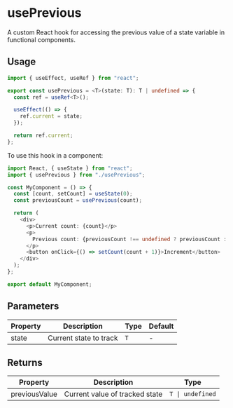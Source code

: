 # usePrevious

A custom React hook for accessing the previous value of a state variable in functional components.

## Usage

```typescript
import { useEffect, useRef } from "react";

export const usePrevious = <T>(state: T): T | undefined => {
  const ref = useRef<T>();

  useEffect(() => {
    ref.current = state;
  });

  return ref.current;
};
```

To use this hook in a component:

```typescript
import React, { useState } from "react";
import { usePrevious } from "./usePrevious";

const MyComponent = () => {
  const [count, setCount] = useState(0);
  const previousCount = usePrevious(count);

  return (
    <div>
      <p>Current count: {count}</p>
      <p>
        Previous count: {previousCount !== undefined ? previousCount : "N/A"}
      </p>
      <button onClick={() => setCount(count + 1)}>Increment</button>
    </div>
  );
};

export default MyComponent;
```

## Parameters

| Property | Description            | Type | Default |
| -------- | ---------------------- | ---- | ------- |
| state    | Current state to track | `T`  | -       |

## Returns

| Property      | Description                    | Type             |
| ------------- | ------------------------------ | ---------------- |
| previousValue | Current value of tracked state | `T \| undefined` |
